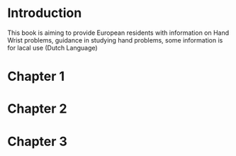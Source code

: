 # Introduction

This book is aiming to provide European residents with information on Hand Wrist problems, guidance in studying hand problems, some information is for lacal use (Dutch Language)

# Chapter 1

# Chapter 2

# Chapter 3
